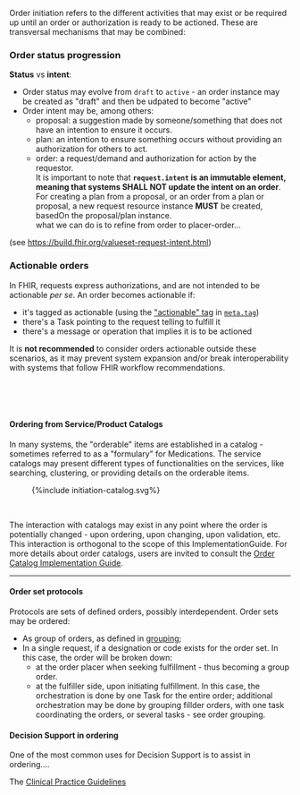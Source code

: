 Order initiation refers to the different activities that may exist or be required up until an order or authorization is ready to be actioned. These are transversal mechanisms that may be combined:


### Order status progression

**Status** vs **intent**:  
* Order status may evolve from `draft` to `active` - an order instance may be created as "draft" and then be udpated to become "active"
* Order intent may be, among others:
  * proposal: a suggestion made by someone/something that does not have an intention to ensure it occurs.  
  * plan: an intention to ensure something occurs without providing an authorization for others to act.  
  * order: a request/demand and authorization for action by the requestor.  
  It is important to note that **`request.intent` is an immutable element, meaning that systems SHALL NOT update the intent on an order**. For creating a plan from a proposal, or an order from a plan or proposal, a new request resource instance **MUST** be created, basedOn the proposal/plan instance.  
  what we can do is to refine from order to placer-order...

(see https://build.fhir.org/valueset-request-intent.html)



### Actionable orders

In FHIR, requests express authorizations, and are not intended to be actionable *per se*. An order becomes actionable if:

* it's tagged as actionable (using the ["actionable" tag](https://hl7.org/fhir/valueset-common-tags.html) in [`meta.tag`](https://build.fhir.org/valueset-common-tags.html))
* there's a Task pointing to the request telling to fulfill it
* there's a message or operation that implies it is to be actioned  

It is **not recommended** to consider orders actionable outside these scenarios, as it may prevent system expansion and/or break interoperability with systems that follow FHIR workflow recommendations.

<br>
<br>
<br>


#### Ordering from Service/Product Catalogs
In many systems, the "orderable" items are established in a catalog - sometimes referred to as a "formulary" for Medications. The service catalogs may present different types of functionalities on the services, like searching, clustering, or providing details on the orderable items. 

<figure>
{%include initiation-catalog.svg%}
</figure>
<br clear="all"/>


The interaction with catalogs may exist in any point where the order is potentially changed - upon ordering, upon changing, upon validation, etc. This interaction is orthogonal to the scope of this ImplementationGuide. For more details about order catalogs, users are invited to consult the [Order Catalog Implementation Guide](https://hl7.org/fhir/uv/order-catalog).



<hr>

#### Order set protocols

Protocols are sets of defined orders, possibly interdependent. Order sets may be ordered:
* As group of orders, as defined in [grouping](grouping.html);
* In a single request, if a designation or code exists for the order set. In this case, the order will be broken down:
  * at the order placer when seeking fulfillment - thus becoming a group order. 
  * at the fulfiller side, upon initiating fulfillment. In this case, the orchestration is done by one Task for the entire order; additional orchestration may be done by grouping fillder orders, with one task coordinating the orders, or several tasks - see order grouping.



#### Decision Support in ordering

One of the most common uses for Decision Support is to assist in ordering....

The [Clinical Practice Guidelines](https://hl7.org/fhir/uv/cpg/activityflow.html) 